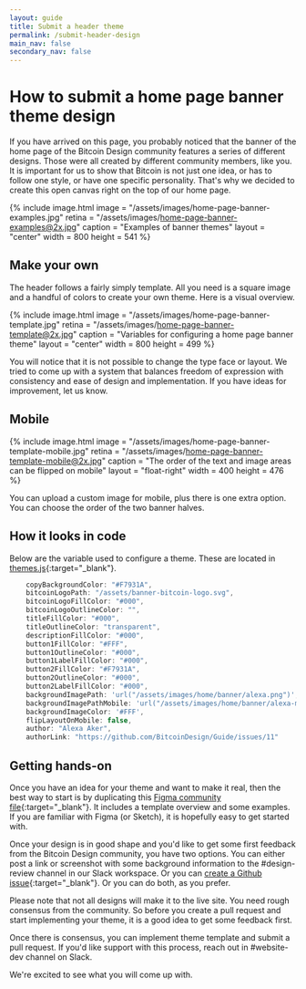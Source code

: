 ```yaml
---
layout: guide
title: Submit a header theme
permalink: /submit-header-design
main_nav: false
secondary_nav: false
---
```


# How to submit a home page banner theme design

If you have arrived on this page, you probably noticed that the banner of the home page of the Bitcoin Design community features a series of different designs. Those were all created by different community members, like you. It is important for us to show that Bitcoin is not just one idea, or has to follow one style, or have one specific personality. That's why we decided to create this open canvas right on the top of our home page.

{% include image.html
   image = "/assets/images/home-page-banner-examples.jpg"
   retina = "/assets/images/home-page-banner-examples@2x.jpg"
   caption = "Examples of banner themes"
   layout = "center"
   width = 800
   height = 541
%}

## Make your own

The header follows a fairly simply template. All you need is a square image and a handful of colors to create your own theme. Here is a visual overview.

{% include image.html
   image = "/assets/images/home-page-banner-template.jpg"
   retina = "/assets/images/home-page-banner-template@2x.jpg"
   caption = "Variables for configuring a home page banner theme"
   layout = "center"
   width = 800
   height = 499
%}

You will notice that it is not possible to change the type face or layout. We tried to come up with a system that balances freedom of expression with consistency and ease of design and implementation. If you have ideas for improvement, let us know.

## Mobile

<div class="center">

{% include image.html
   image = "/assets/images/home-page-banner-template-mobile.jpg"
   retina = "/assets/images/home-page-banner-template-mobile@2x.jpg"
   caption = "The order of the text and image areas can be flipped on mobile"
   layout = "float-right"
   width = 400
   height = 476
%}

You can upload a custom image for mobile, plus there is one extra option. You can choose the order of the two banner halves.

</div>

## How it looks in code

Below are the variable used to configure a theme. These are located in [themes.js](/js/themes.js){:target="_blank"}.

```javascript
    copyBackgroundColor: "#F7931A",
    bitcoinLogoPath: "/assets/banner-bitcoin-logo.svg",
    bitcoinLogoFillColor: "#000",
    bitcoinLogoOutlineColor: "",
    titleFillColor: "#000",
    titleOutlineColor: "transparent",
    descriptionFillColor: "#000",
    button1FillColor: "#FFF",
    button1OutlineColor: "#000",
    button1LabelFillColor: "#000",
    button2FillColor: "#F7931A",
    button2OutlineColor: "#000",
    button2LabelFillColor: "#000",
    backgroundImagePath: 'url("/assets/images/home/banner/alexa.png")',
    backgroundImagePathMobile: 'url("/assets/images/home/banner/alexa-mobile.png")',
    backgroundImageColor: '#FFF',
    flipLayoutOnMobile: false,
    author: "Alexa Aker",
    authorLink: "https://github.com/BitcoinDesign/Guide/issues/11"
```

## Getting hands-on

Once you have an idea for your theme and want to make it real, then the best way to start is by duplicating this [Figma community file](https://www.figma.com/file/RZfxlwn0SyRpIQiCl02PQb/Bitcoin-Design-Website-Banner-Template?node-id=1%3A129){:target="_blank"}. It includes a template overview and some examples. If you are familiar with Figma (or Sketch), it is hopefully easy to get started with.

Once your design is in good shape and you'd like to get some first feedback from the Bitcoin Design community, you have two options. You can either post a link or screenshot with some background information to the #design-review channel in our Slack workspace. Or you can [create a Github issue](https://github.com/BitcoinDesign/Guide/issues){:target="_blank"}. Or you can do both, as you prefer.

Please note that not all designs will make it to the live site. You need rough consensus from the community. So before you create a pull request and start implementing your theme, it is a good idea to get some feedback first.

Once there is consensus, you can implement theme template and submit a pull request. If you'd like support with this process, reach out in #website-dev channel on Slack.

We're excited to see what you will come up with.

